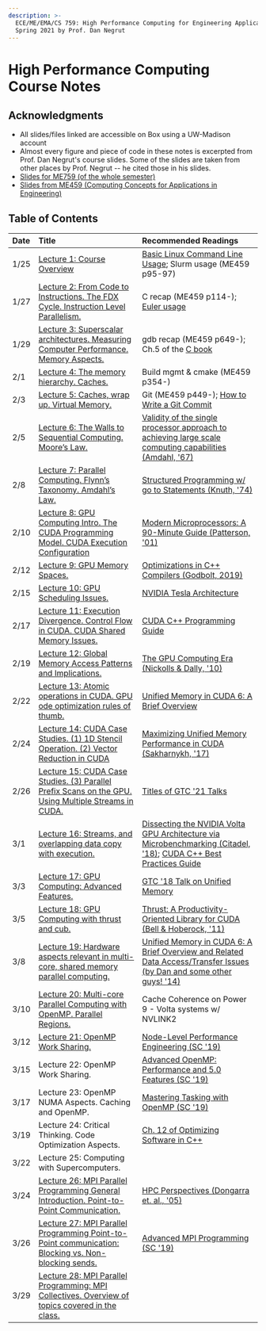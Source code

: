 ```yaml
---
description: >-
  ECE/ME/EMA/CS 759: High Performance Computing for Engineering Applications,
  Spring 2021 by Prof. Dan Negrut
---
```


# High Performance Computing Course Notes

## Acknowledgments

* All slides/files linked are accessible on Box using a UW-Madison account
* Almost every figure and piece of code in these notes is excerpted from Prof. Dan Negrut's course slides. Some of the slides are taken from other places by Prof. Negrut -- he cited those in his slides.
* [Slides for ME759 \(of the whole semester\)](https://uwmadison.app.box.com/s/oboe3t95di8rne0g002ydj8tpd0pwwkt)
* [Slides from ME459 \(Computing Concepts for Applications in Engineering\)](https://uwmadison.app.box.com/s/943jyv29y4u145uajfedgxamhn4ru9qx)

## Table of Contents

| Date | Title | Recommended Readings |
| :--- | :--- | :--- |
| 1/25 | [Lecture 1: Course Overview](lecture-1-course-overview.md) | [Basic Linux Command Line Usage](https://www.lynda.com/Linux-tutorials/Learning-Linux-Command-Line/753913-2.html); Slurm usage \(ME459 p95-97\) |
| 1/27 | [Lecture 2: From Code to Instructions. The FDX Cycle. Instruction Level Parallelism.](lecture-2-from-code-to-instructions.-the-fdx-cycle.-instruction-level-parallelism..md) | C recap \(ME459 p114-\); [Euler usage](https://uwmadison.app.box.com/s/eu45vz9uc1a913i831b1saiu554ueb4z) |
| 1/29 | [Lecture 3: Superscalar architectures. Measuring Computer Performance. Memory Aspects.](lecture-3-superscalar-architectures.-measuring-computer-performance.-memory-aspects..md) | gdb recap \(ME459 p649-\); Ch.5 of the [C book](https://www.amazon.com/Programming-Language-2nd-Brian-Kernighan/dp/0131103628) |
| 2/1 | [Lecture 4: The memory hierarchy. Caches.](lecture-4-the-memory-hierarchy.-caches..md) | Build mgmt & cmake \(ME459 p354-\) |
| 2/3 | [Lecture 5: Caches, wrap up. Virtual Memory.](lecture-5-caches-wrap-up.-virtual-memory..md) | Git \(ME459 p449-\); [How to Write a Git Commit](https://chris.beams.io/posts/git-commit/) |
| 2/5 | [Lecture 6: The Walls to Sequential Computing. Moore’s Law.](lecture-6-the-walls-to-sequential-computing.-moores-law..md) | [Validity of the single processor approach to achieving large scale computing capabilities \(Amdahl, '67\)](https://uwmadison.app.box.com/s/z21zx63u3n3swxk23luex6mv0n9az96a) |
| 2/8 | [Lecture 7: Parallel Computing. Flynn’s Taxonomy. Amdahl’s Law.](lecture-8-parallel-computing.-flynns-taxonomy.-amdahls-law..md) | [Structured Programming w/ go to Statements \(Knuth, '74\)](https://uwmadison.app.box.com/s/40oh4cw2j0tlouf6ip6fqv2guegrn6rz) |
| 2/10 | [Lecture 8: GPU Computing Intro. The CUDA Programming Model. CUDA Execution Configuration](lecture-8-gpu-computing-intro.-the-cuda-programming-model.-cuda-execution-configuration.md) | [Modern Microprocessors: A 90-Minute Guide \(Patterson, '01\)](http://www.lighterra.com/papers/modernmicroprocessors/) |
| 2/12 | [Lecture 9: GPU Memory Spaces.](lecture-9.md) | [Optimizations in C++ Compilers \(Godbolt, 2019\)](https://queue.acm.org/detail.cfm?id=3372264) |
| 2/15 | [Lecture 10: GPU Scheduling Issues.](lecture-10-gpu-scheduling-issues..md) | [NVIDIA Tesla Architecture](https://uwmadison.app.box.com/s/c3j9jiy6feq31qh4nuuli9ce40xebvlb) |
| 2/17 | [Lecture 11: Execution Divergence. Control Flow in CUDA. CUDA Shared Memory Issues.](lecture-11-execution-divergence.-control-flow-in-cuda.-global-memory-access-patterns-and.md) | [CUDA C++ Programming Guide](https://docs.nvidia.com/pdf/CUDA_C_Programming_Guide.pdf) |
| 2/19 | [Lecture 12: Global Memory Access Patterns and Implications.](lecture-12-cuda-shared-memory-issues..md) | [The GPU Computing Era \(Nickolls & Dally, '10\)](https://uwmadison.app.box.com/s/o63jve7gq6kn9f473btedx2k4tp33m34) |
| 2/22 | [Lecture 13: Atomic operations in CUDA. GPU ode optimization rules of thumb.](lecture-12-cuda-shared-memory-issues.-atomic-operations-in-cuda..md) | [Unified Memory in CUDA 6: A Brief Overview](https://www.drdobbs.com/parallel/unified-memory-in-cuda-6-a-brief-overvie/240169095) |
| 2/24 | [Lecture 14: CUDA Case Studies. \(1\) 1D Stencil Operation. \(2\) Vector Reduction in CUDA](lecture-14-tiling-as-a-programing-pattern-in-cuda.-example-vector-reduction-in-cuda..md) | [Maximizing Unified Memory Performance in CUDA \(Sakharnykh, '17\)](https://developer.nvidia.com/blog/maximizing-unified-memory-performance-cuda/) |
| 2/26 | [Lecture 15: CUDA Case Studies. \(3\) Parallel Prefix Scans on the GPU. Using Multiple Streams in CUDA.](lecture-15-cuda-optimization-issues.-resource-utilization-issues.-parallel-prefix-scan-on-the-gpu..md) | [Titles of GTC '21 Talks](https://www.nvidia.com/en-us/gtc/on-demand/) |
| 3/1 | [Lecture 16: Streams, and overlapping data copy with execution.](lecture-16-streams-and-overlapping-data-copy-with-execution..md) | [Dissecting the NVIDIA Volta GPU Architecture via Microbenchmarking \(Citadel, '18\)](https://uwmadison.app.box.com/s/qdmt5f9qxpnbx431t2oo7neh6a7ri6zs); [CUDA C++ Best Practices Guide](https://docs.nvidia.com/cuda/pdf/CUDA_C_Best_Practices_Guide.pdf) |
| 3/3 | [Lecture 17: GPU Computing: Advanced Features.](lecture-17-gpu-computing-advanced-features.-unified-memory-usage..md) | [GTC '18 Talk on Unified Memory](https://on-demand.gputechconf.com/gtc/2018/video/S8430/) |
| 3/5 | [Lecture 18: GPU Computing with thrust and cub.](lecture-18-gpu-computing-with-thrust-and-cub..md) | [Thrust: A Productivity-Oriented Library for CUDA \(Bell & Hoberock, '11\)](https://uwmadison.app.box.com/s/5gdq2gaqf15xjl1cd550ttsko782fbaz) |
| 3/8 | [Lecture 19: Hardware aspects relevant in multi-core, shared memory parallel computing.](lecture-19-hardware-aspects-relevant-in-multi-core-shared-memory-parallel-computing..md) | [Unified Memory in CUDA 6: A Brief Overview and Related Data Access/Transfer Issues \(by Dan and some other guys! '14\)](https://sbel.wisc.edu/wp-content/uploads/sites/569/2018/05/TR-2014-09.pdf) |
| 3/10 | [Lecture 20: Multi-core Parallel Computing with OpenMP. Parallel Regions.](lecture-20-multi-core-parallel-computing-with-openmp.-parallel-regions..md) | Cache Coherence on Power 9 - Volta systems w/ NVLINK2 |
| 3/12 | [Lecture 21: OpenMP Work Sharing.](lecture-21-openmp-work-sharing..md) | [Node-Level Performance Engineering \(SC '19\)](https://uwmadison.app.box.com/s/cvva3ybaq0867e160hqf6l92yp9gbthx) |
| 3/15 | Lecture 22: OpenMP Work Sharing. | [Advanced OpenMP: Performance and 5.0 Features \(SC '19\)](https://uwmadison.app.box.com/s/dftxq7z83u6bc1e33lbihhcuvb5ek2uc) |
| 3/17 | Lecture 23: OpenMP NUMA Aspects. Caching and OpenMP. | [Mastering Tasking with OpenMP \(SC '19\)](https://uwmadison.app.box.com/s/40yxdvu41prgvfuzvv668lhx78eafos0) |
| 3/19 | Lecture 24: Critical Thinking. Code Optimization Aspects. | [Ch. 12 of Optimizing Software in C++](https://www.agner.org/optimize/optimizing_cpp.pdf) |
| 3/22 | Lecture 25: Computing with Supercomputers. |  |
| 3/24 | [Lecture 26: MPI Parallel Programming General Introduction. Point-to-Point Communication.](lecture-26-mpi-parallel-programming-general-introduction.-point-to-point-communication..md) | [HPC Perspectives \(Dongarra et. al., '05\)](https://uwmadison.app.box.com/s/fi2h0s0d4rgvviepc1dd92m9jqoemq86) |
| 3/26 | [Lecture 27: MPI Parallel Programming Point-to-Point communication: Blocking vs. Non-blocking sends.](lecture-27-mpi-parallel-programming-point-to-point-communication-blocking-vs.-non-blocking-sends..md) | [Advanced MPI Programming \(SC '19\)](https://uwmadison.app.box.com/s/ymhcrw7xc49u3cvs86jeva9bnek99sfe) |
| 3/29 | [Lecture 28: MPI Parallel Programming: MPI Collectives. Overview of topics covered in the class.](lecture-28-mpi-parallel-programming-mpi-collectives.-overview-of-topics-covered-in-the-class..md) |  |



